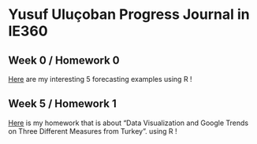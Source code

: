 # Yusuf Uluçoban Progress Journal in IE360

## Week 0 / Homework 0 

[Here](files/IE360_Spring21_Homework0.html) are my interesting 5 forecasting examples using R !

## Week 5 / Homework 1

[Here](files/hw1.html) is my homework that is about “Data Visualization and Google Trends on Three Different Measures from Turkey”. using R !